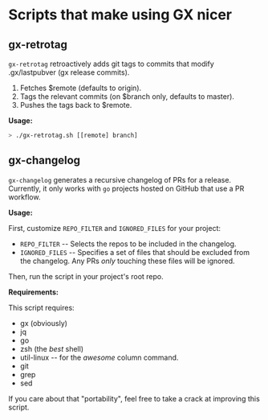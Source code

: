 # Scripts that make using GX nicer

## gx-retrotag

`gx-retrotag` retroactively adds git tags to commits that modify .gx/lastpubver
(gx release commits).

1. Fetches $remote (defaults to origin).
2. Tags the relevant commits (on $branch only, defaults to master).
3. Pushes the tags back to $remote.

**Usage:**

```sh
> ./gx-retrotag.sh [[remote] branch]
```

## gx-changelog

`gx-changelog` generates a recursive changelog of PRs for a release. Currently,
it only works with `go` projects hosted on GitHub that use a PR workflow.

**Usage:**

First, customize `REPO_FILTER` and `IGNORED_FILES` for your project:

- `REPO_FILTER` -- Selects the repos to be included in the changelog.
- `IGNORED_FILES` -- Specifies a set of files that should be excluded from the
  changelog. Any PRs _only_ touching these files will be ignored.

Then, run the script in your project's root repo.

**Requirements:**

This script requires:

* gx (obviously)
* jq
* go
* zsh (the _best_ shell)
* util-linux -- for the _awesome_ column command.
* git
* grep
* sed

If you care about that "portability", feel free to take a crack at improving
this script.
